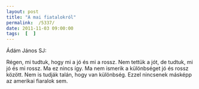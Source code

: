 ```yaml
---
layout: post
title: "A mai fiatalokról"
permalink:  /5337/ 
date: 2011-11-03 09:00:00
tags:  [  ] 
---
```

Ádám János SJ:



<!--break-->

Régen, mi tudtuk, hogy mi a jó és mi a rossz. Nem tettük a jót, de tudtuk, mi jó és mi rossz. Ma ez nincs így. Ma nem ismerik a különbséget jó és rossz között. Nem is tudják talán, hogy van különbség. Ezzel nincsenek másképp az amerikai fiaralok sem.


